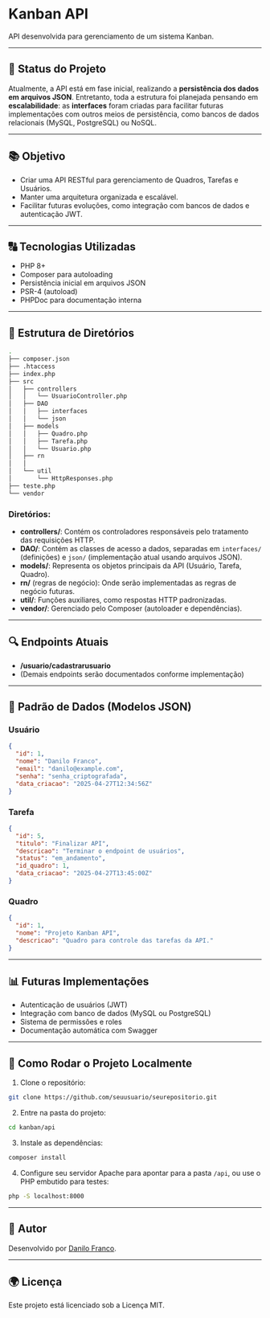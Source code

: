 # Kanban API

API desenvolvida para gerenciamento de um sistema Kanban.

---

## 📅 Status do Projeto

Atualmente, a API está em fase inicial, realizando a **persistência dos dados em arquivos JSON**. Entretanto, toda a estrutura foi planejada pensando em **escalabilidade**: as **interfaces** foram criadas para facilitar futuras implementações com outros meios de persistência, como bancos de dados relacionais (MySQL, PostgreSQL) ou NoSQL.

---

## 📚 Objetivo

- Criar uma API RESTful para gerenciamento de Quadros, Tarefas e Usuários.
- Manter uma arquitetura organizada e escalável.
- Facilitar futuras evoluções, como integração com bancos de dados e autenticação JWT.

---

## 🔠 Tecnologias Utilizadas

- PHP 8+
- Composer para autoloading
- Persistência inicial em arquivos JSON
- PSR-4 (autoload)
- PHPDoc para documentação interna

---

## 📂 Estrutura de Diretórios

```bash
.
├── composer.json
├── .htaccess
├── index.php
├── src
│   ├── controllers
│   │   └── UsuarioController.php
│   ├── DAO
│   │   ├── interfaces
│   │   └── json
│   ├── models
│   │   ├── Quadro.php
│   │   ├── Tarefa.php
│   │   └── Usuario.php
│   ├── rn
│   │
│   └── util
│       └── HttpResponses.php
├── teste.php
└── vendor
```

### Diretórios:

- **controllers/**: Contém os controladores responsáveis pelo tratamento das requisições HTTP.
- **DAO/**: Contém as classes de acesso a dados, separadas em `interfaces/` (definições) e `json/` (implementação atual usando arquivos JSON).
- **models/**: Representa os objetos principais da API (Usuário, Tarefa, Quadro).
- **rn/** (regras de negócio): Onde serão implementadas as regras de negócio futuras.
- **util/**: Funções auxiliares, como respostas HTTP padronizadas.
- **vendor/**: Gerenciado pelo Composer (autoloader e dependências).

---

## 🔍 Endpoints Atuais

- **/usuario/cadastrarusuario**
- (Demais endpoints serão documentados conforme implementação)

---

## 📑 Padrão de Dados (Modelos JSON)

### Usuário

```json
{
  "id": 1,
  "nome": "Danilo Franco",
  "email": "danilo@example.com",
  "senha": "senha_criptografada",
  "data_criacao": "2025-04-27T12:34:56Z"
}
```

### Tarefa

```json
{
  "id": 5,
  "titulo": "Finalizar API",
  "descricao": "Terminar o endpoint de usuários",
  "status": "em_andamento",
  "id_quadro": 1,
  "data_criacao": "2025-04-27T13:45:00Z"
}
```

### Quadro

```json
{
  "id": 1,
  "nome": "Projeto Kanban API",
  "descricao": "Quadro para controle das tarefas da API."
}
```

---

## 📊 Futuras Implementações

- Autenticação de usuários (JWT)
- Integração com banco de dados (MySQL ou PostgreSQL)
- Sistema de permissões e roles
- Documentação automática com Swagger

---

## 🚀 Como Rodar o Projeto Localmente

1. Clone o repositório:

```bash
git clone https://github.com/seuusuario/seurepositorio.git
```

2. Entre na pasta do projeto:

```bash
cd kanban/api
```

3. Instale as dependências:

```bash
composer install
```

4. Configure seu servidor Apache para apontar para a pasta `/api`, ou use o PHP embutido para testes:

```bash
php -S localhost:8000
```

---

## 👥 Autor

Desenvolvido por [Danilo Franco](mailto\:engdanilofranco@gmail.com).

---

## 🌍 Licença

Este projeto está licenciado sob a Licença MIT.

